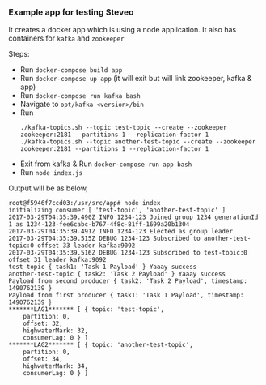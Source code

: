 ### Example app for testing Steveo

It creates a docker app which is using a node application. It also has containers for `kafka` and `zookeeper`

Steps:

  - Run `docker-compose build app`
  - Run `docker-compose up app` (it will exit but will link zookeeper, kafka & app)
  - Run `docker-compose run kafka bash`
  - Navigate to `opt/kafka-<version>/bin`
  - Run
    ```shell
    ./kafka-topics.sh --topic test-topic --create --zookeeper zookeeper:2181 --partitions 1 --replication-factor 1
    ./kafka-topics.sh --topic another-test-topic --create --zookeeper zookeeper:2181 --partitions 1 --replication-factor 1
    ```
  - Exit from kafka & Run `docker-compose run app bash`
  - Run `node index.js`

  Output will be as below,

  ```shell
  root@f5946f7ccd03:/usr/src/app# node index
  initializing consumer [ 'test-topic', 'another-test-topic' ]
  2017-03-29T04:35:39.490Z INFO 1234-123 Joined group 1234 generationId 1 as 1234-123-fee6cabc-b767-4f8c-81ff-1699a20b1304
  2017-03-29T04:35:39.491Z INFO 1234-123 Elected as group leader
  2017-03-29T04:35:39.515Z DEBUG 1234-123 Subscribed to another-test-topic:0 offset 33 leader kafka:9092
  2017-03-29T04:35:39.516Z DEBUG 1234-123 Subscribed to test-topic:0 offset 31 leader kafka:9092
  test-topic { task1: 'Task 1 Payload' } Yaaay success
  another-test-topic { task2: 'Task 2 Payload' } Yaaay success
  Payload from second producer { task2: 'Task 2 Payload', timestamp: 1490762139 }
  Payload from first producer { task1: 'Task 1 Payload', timestamp: 1490762139 }
  *******LAG1******* [ { topic: 'test-topic',
      partition: 0,
      offset: 32,
      highwaterMark: 32,
      consumerLag: 0 } ]
  *******LAG2******* [ { topic: 'another-test-topic',
      partition: 0,
      offset: 34,
      highwaterMark: 34,
      consumerLag: 0 } ]

  ```

